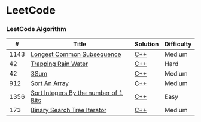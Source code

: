 LeetCode
========

### LeetCode Algorithm

| # | Title | Solution | Difficulty |
|---| ----- | -------- | ---------- |
|1143|[Longest Common Subsequence](https://leetcode.com/problems/longest-common-subsequence/) | [C++](./algorithms/longestCommonSubsequence)|Medium|
|42|[Trapping Rain Water](https://leetcode.com/problems/trapping-rain-water/description/) | [C++](./algorithms/trapping_rain_water.cpp)|Hard|
|42|[3Sum](https://leetcode.com/problems/3sum/) | [C++](./algorithms/3sum.cpp)|Medium|
|912|[Sort An Array](https://leetcode.com/problems/sort-an-array/) | [C++](./algorithms/sortAnArray.cpp)|Medium|
|1356|[Sort Integers By the number of 1 Bits](https://leetcode.com/problems/sort-integers-by-the-number-of-1-bits/) | [C++](./algorithms/sort-integers-by-the-number-of-1-bits.cpp)|Easy|
|173|[Binary Search Tree Iterator](https://leetcode.com/problems/binary-search-tree-iterator/description/) | [C++](./algorithms/BSTIterator.cpp)|Medium|
